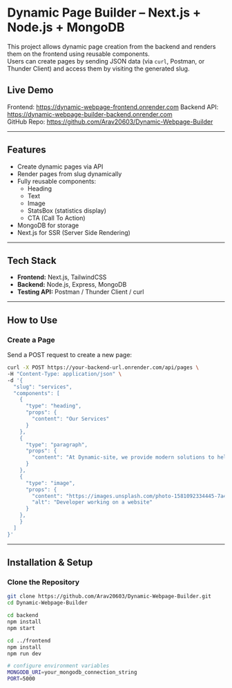 # Dynamic Page Builder – Next.js + Node.js + MongoDB

This project allows dynamic page creation from the backend and renders them on the frontend using reusable components.  
Users can create pages by sending JSON data (via `curl`, Postman, or Thunder Client) and access them by visiting the generated slug.

## Live Demo
Frontend: https://dynamic-webpage-frontend.onrender.com
Backend API: https://dynamic-webpage-builder-backend.onrender.com    
GitHub Repo: https://github.com/Arav20603/Dynamic-Webpage-Builder

---

## Features
- Create dynamic pages via API
- Render pages from slug dynamically
- Fully reusable components:
  - Heading
  - Text
  - Image
  - StatsBox (statistics display)
  - CTA (Call To Action)
- MongoDB for storage
- Next.js for SSR (Server Side Rendering)

---

## Tech Stack
- **Frontend:** Next.js, TailwindCSS
- **Backend:** Node.js, Express, MongoDB
- **Testing API:** Postman / Thunder Client / curl

---

## How to Use

### Create a Page
Send a POST request to create a new page:

```bash
curl -X POST https://your-backend-url.onrender.com/api/pages \
-H "Content-Type: application/json" \
-d '{
  "slug": "services",
  "components": [
    {
      "type": "heading",
      "props": {
        "content": "Our Services"
      }
    },
    {
      "type": "paragraph",
      "props": {
        "content": "At Dynamic-site, we provide modern solutions to help businesses build, manage, and grow their digital presence efficiently and creatively."
      }
    },
    {
      "type": "image",
      "props": {
        "content": "https://images.unsplash.com/photo-1581092334445-7a451b8dc6b5?auto=format&fit=crop&w=1470&q=80",
        "alt": "Developer working on a website"
      }
    },
    }
  ]
}'
```

---

## Installation & Setup

### Clone the Repository
```bash
git clone https://github.com/Arav20603/Dynamic-Webpage-Builder.git
cd Dynamic-Webpage-Builder

cd backend
npm install
npm start

cd ../frontend
npm install
npm run dev

# configure environment variables
MONGODB_URI=your_mongodb_connection_string
PORT=5000
